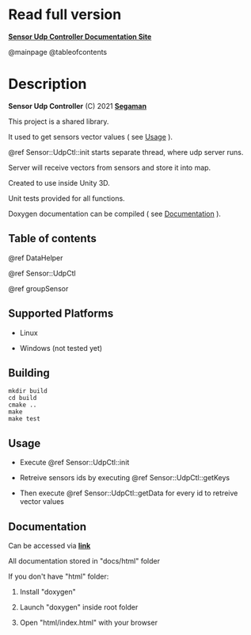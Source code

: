 # Read full version

[**Sensor Udp Controller Documentation Site**](https://segaman8.github.io/SensorUdpCtl/)

@mainpage
@tableofcontents

# Description

**Sensor Udp Controller** (C) 2021 [**Segaman**](https://segaman.top/)

This project is a shared library.

It used to get sensors vector values ( see [Usage](#markdown-header-usage) ).

@ref Sensor::UdpCtl::init starts separate thread, where udp server runs.

Server will receive vectors from sensors and store it into map.

Created to use inside Unity 3D.

Unit tests provided for all functions.

Doxygen documentation can be compiled ( see [Documentation](#markdown-header-docs) ).

## Table of contents

@ref DataHelper

@ref Sensor::UdpCtl

@ref groupSensor

## Supported Platforms

- Linux

- Windows (not tested yet)

## Building

```
mkdir build
cd build
cmake ..
make
make test
```

<a id="markdown-header-usage"></a>
## Usage

- Execute @ref Sensor::UdpCtl::init

- Retreive sensors ids by executing @ref Sensor::UdpCtl::getKeys

- Then execute @ref Sensor::UdpCtl::getData for every id to retreive vector values

<a id="markdown-header-docs"></a>
## Documentation 

Can be accessed via [**link**](https://segaman8.github.io/SensorUdpCtl/)

All documentation stored in "docs/html" folder

If you don't have "html" folder:

1. Install "doxygen"

2. Launch "doxygen" inside root folder

3. Open "html/index.html" with your browser
